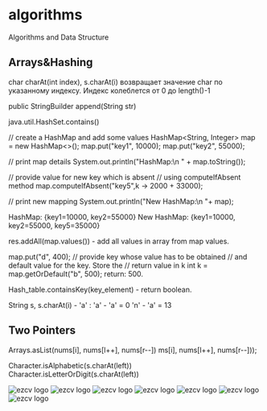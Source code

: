 # algorithms
Algorithms and Data Structure

## Arrays&Hashing

char charAt(int index), s.charAt(i) возвращает значение char по указанному индексу. Индекс колеблется от 0 до length()-1

public StringBuilder append(String str)

java.util.HashSet.contains() 

// create a HashMap and add some values
        HashMap<String, Integer> map
            = new HashMap<>();
        map.put("key1", 10000);
        map.put("key2", 55000);
 
// print map details
System.out.println("HashMap:\n " + map.toString());
 
// provide value for new key which is absent
// using computeIfAbsent method
        map.computeIfAbsent("key5",k -> 2000 + 33000);
 
// print new mapping
        System.out.println("New HashMap:\n "+ map);
                           
HashMap: {key1=10000, key2=55000}
New HashMap: {key1=10000, key2=55000, key5=35000}
 
res.addAll(map.values()) - add all values in array from map values.
 
map.put("d", 400); 
// provide key whose value has to be obtained
// and default value for the key. Store the
// return value in k
int k = map.getOrDefault("b", 500);
return: 500.

Hash_table.containsKey(key_element) - return boolean.

String s, s.charAt(i) - 'a' :
'a' - 'a' = 0
'n' - 'a' = 13


## Two Pointers
Arrays.asList(nums[i], nums[l++], nums[r--])
ms[i], nums[l++], nums[r--]));
                    
Character.isAlphabetic(s.charAt(left))
Character.isLetterOrDigit(s.charAt(left))

![ezcv logo](https://github.com/Gilb007/algorithms/blob/main/pics/%D0%A1%D0%BD%D0%B8%D0%BC%D0%BE%D0%BA%20%D1%8D%D0%BA%D1%80%D0%B0%D0%BD%D0%B0%202023-03-14%20%D0%B2%2006.42.45.png)
![ezcv logo](https://github.com/Gilb007/algorithms/blob/main/pics/%D0%A1%D0%BD%D0%B8%D0%BC%D0%BE%D0%BA%20%D1%8D%D0%BA%D1%80%D0%B0%D0%BD%D0%B0%202023-03-14%20%D0%B2%2006.43.41.png)
![ezcv logo](https://github.com/Gilb007/algorithms/blob/main/pics/%D0%A1%D0%BD%D0%B8%D0%BC%D0%BE%D0%BA%20%D1%8D%D0%BA%D1%80%D0%B0%D0%BD%D0%B0%202023-03-14%20%D0%B2%2006.43.48.png)
![ezcv logo](https://github.com/Gilb007/algorithms/blob/main/pics/%D0%A1%D0%BD%D0%B8%D0%BC%D0%BE%D0%BA%20%D1%8D%D0%BA%D1%80%D0%B0%D0%BD%D0%B0%202023-03-14%20%D0%B2%2006.43.57.png)
![ezcv logo](https://github.com/Gilb007/algorithms/blob/main/pics/%D0%A1%D0%BD%D0%B8%D0%BC%D0%BE%D0%BA%20%D1%8D%D0%BA%D1%80%D0%B0%D0%BD%D0%B0%202023-03-14%20%D0%B2%2006.44.06.png)
![ezcv logo](https://github.com/Gilb007/algorithms/blob/main/pics/%D0%A1%D0%BD%D0%B8%D0%BC%D0%BE%D0%BA%20%D1%8D%D0%BA%D1%80%D0%B0%D0%BD%D0%B0%202023-03-14%20%D0%B2%2006.44.12.png)
![ezcv logo](https://github.com/Gilb007/algorithms/blob/main/pics/%D0%A1%D0%BD%D0%B8%D0%BC%D0%BE%D0%BA%20%D1%8D%D0%BA%D1%80%D0%B0%D0%BD%D0%B0%202023-03-14%20%D0%B2%2006.44.33.png)





